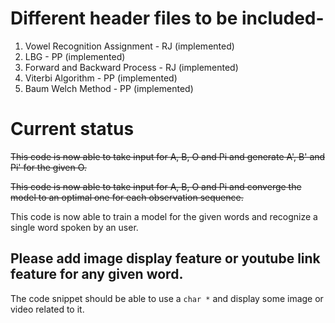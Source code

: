 # Different header files to be included-

1. Vowel Recognition Assignment - RJ (implemented)
2. LBG - PP (implemented)
3. Forward and Backward Process - RJ (implemented)
4. Viterbi Algorithm - PP (implemented)
5. Baum Welch Method - PP (implemented)

# Current status

~~This code is now able to take input for A, B, O and Pi and generate A', B' and Pi' for the given O.~~

~~This code is now able to take input for A, B, O and Pi and converge the model to an optimal one for each observation sequence.~~

This code is now able to train a model for the given words and recognize a single word spoken by an user.



## __Please add image display feature or youtube link feature for any given word.__
The code snippet should be able to use a ``` char * ``` and display some image or video related to it. 